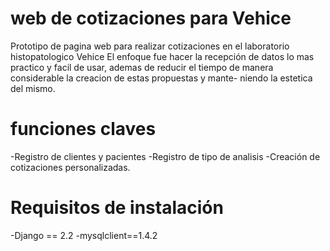 # web de cotizaciones para Vehice
Prototipo de pagina web para realizar cotizaciones en el laboratorio histopatologico Vehice
El enfoque fue hacer la recepción de datos lo mas practico y facil de usar, ademas de
reducir el tiempo de manera considerable la creacion de estas propuestas y mante-
niendo la estetica del mismo.

# funciones claves
-Registro de clientes y pacientes
-Registro de tipo de analisis
-Creación de cotizaciones personalizadas.

# Requisitos de instalación
-Django == 2.2
-mysqlclient==1.4.2
